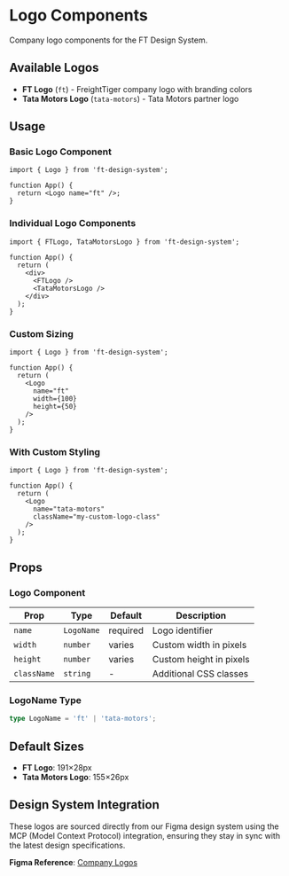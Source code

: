 # Logo Components

Company logo components for the FT Design System.

## Available Logos

- **FT Logo** (`ft`) - FreightTiger company logo with branding colors
- **Tata Motors Logo** (`tata-motors`) - Tata Motors partner logo

## Usage

### Basic Logo Component

```tsx
import { Logo } from 'ft-design-system';

function App() {
  return <Logo name="ft" />;
}
```

### Individual Logo Components

```tsx
import { FTLogo, TataMotorsLogo } from 'ft-design-system';

function App() {
  return (
    <div>
      <FTLogo />
      <TataMotorsLogo />
    </div>
  );
}
```

### Custom Sizing

```tsx
import { Logo } from 'ft-design-system';

function App() {
  return (
    <Logo 
      name="ft" 
      width={100} 
      height={50} 
    />
  );
}
```

### With Custom Styling

```tsx
import { Logo } from 'ft-design-system';

function App() {
  return (
    <Logo 
      name="tata-motors" 
      className="my-custom-logo-class" 
    />
  );
}
```

## Props

### Logo Component

| Prop | Type | Default | Description |
|------|------|---------|-------------|
| `name` | `LogoName` | required | Logo identifier |
| `width` | `number` | varies | Custom width in pixels |
| `height` | `number` | varies | Custom height in pixels |
| `className` | `string` | - | Additional CSS classes |

### LogoName Type

```typescript
type LogoName = 'ft' | 'tata-motors';
```

## Default Sizes

- **FT Logo**: 191×28px
- **Tata Motors Logo**: 155×26px

## Design System Integration

These logos are sourced directly from our Figma design system using the MCP (Model Context Protocol) integration, ensuring they stay in sync with the latest design specifications.

**Figma Reference**: [Company Logos](https://www.figma.com/design/HMS1wPnsS1fuPyN1xSEVAH/Components?node-id=2661-91&t=Eq74uetvti3Thts5-4) 